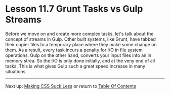 # Lesson 11.7 Grunt Tasks vs Gulp Streams

Before we move on and create more complex tasks, let's talk about the concept of streams in Gulp. Other built systems, like Grunt, have tabbed their copier files to a temporary place where they make some change on them. As a result, every task incurs a penalty for I/O in file system operations. Gulp on the other hand, converts your input files into an in memory strea. So the I/O is only done initially, and at the veny end of all tasks. This is what gives Gulp such a great speed increase in many situations.

- - -
Next up: [Making CSS Suck Less](ND024_Part3_Lesson11_08.md) or return to [Table Of Contents](./ND024_TableOfContents.md)
